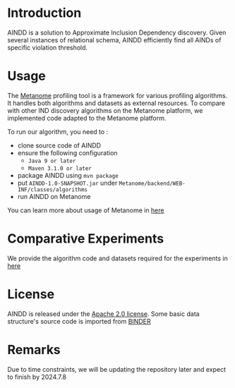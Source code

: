 # Introduction

AINDD is a solution to Approximate Inclusion Dependency discovery. Given several instances of relational schema, AINDD efficiently find all AINDs of specific violation threshold.



# **Usage**

The [Metanome](https://hpi.de/naumann/projects/data-profiling-and-analytics/metanome-data-profiling.html) profiling tool is a framework for various profiling algorithms. It handles both algorithms and datasets as external resources. To compare with other IND discovery algorithms on the Metanome platform, we implemented code adapted to the Metanome platform. 


To run our algorithm, you need to :

- clone source code of AINDD
- ensure the following configuration
  - `Java 9 or later`
  - `Maven 3.1.0 or later`
- package AINDD using `mvn package`
- put `AINDD-1.0-SNAPSHOT.jar` under `Metanome/backend/WEB-INF/classes/algorithms`
- run AINDD on Metanome



You can learn more about usage of Metanome in [here](https://hpi.de/naumann/projects/data-profiling-and-analytics/metanome-data-profiling/algorithms.html)



# **Comparative Experiments**

We provide the algorithm code and datasets required for the experiments in [here](https://github.com/A-IND/AINDD-Expt)



# License

AINDD is released under the [Apache 2.0 license](https://github.com/A-IND/AINDD/blob/main/LICENSE). Some basic data structure's source code is imported from [BINDER](https://github.com/HPI-Information-Systems/metanome-algorithms/tree/master/BINDER)


# Remarks

Due to time constraints, we will be updating the repository later and expect to finish by 2024.7.8

